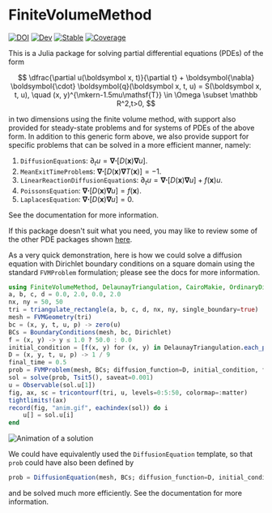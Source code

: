 # FiniteVolumeMethod

[![DOI](https://zenodo.org/badge/561533716.svg)](https://zenodo.org/badge/latestdoi/561533716)
[![Dev](https://img.shields.io/badge/docs-dev-blue.svg)](https://SciML.github.io/FiniteVolumeMethod.jl/dev)
[![Stable](https://img.shields.io/badge/docs-stable-blue.svg)](https://SciML.github.io/FiniteVolumeMethod.jl/stable)
[![Coverage](https://codecov.io/gh/SciML/FiniteVolumeMethod.jl/branch/main/graph/badge.svg?token=XPM5KN89R6)](https://codecov.io/gh/SciML/FiniteVolumeMethod.jl)

This is a Julia package for solving partial differential equations (PDEs) of the form 

$$
\dfrac{\partial u(\boldsymbol x, t)}{\partial t} + \boldsymbol{\nabla} \boldsymbol{\cdot} \boldsymbol{q}(\boldsymbol x, t, u) = S(\boldsymbol x, t, u), \quad (x, y)^{\mkern-1.5mu\mathsf{T}} \in \Omega \subset \mathbb R^2,t>0,
$$

in two dimensions using the finite volume method, with support also provided for steady-state problems and for systems of PDEs of the above form. In addition to this generic form above, we also provide support for specific problems that can be solved in a more efficient manner, namely:

1. `DiffusionEquation`s: $\partial_tu = \boldsymbol\nabla\boldsymbol\cdot[D(\boldsymbol x)\boldsymbol\nabla u]$.
2. `MeanExitTimeProblem`s: $\boldsymbol\nabla\boldsymbol\cdot[D(\boldsymbol x)\boldsymbol\nabla T(\boldsymbol x)] = -1$.
3. `LinearReactionDiffusionEquation`s: $\partial_tu = \boldsymbol\nabla\boldsymbol\cdot[D(\boldsymbol x)\boldsymbol\nabla u] + f(\boldsymbol x)u$.
4. `PoissonsEquation`: $\boldsymbol\nabla\boldsymbol\cdot[D(\boldsymbol x)\boldsymbol\nabla u] = f(\boldsymbol x)$.
5. `LaplacesEquation`: $\boldsymbol\nabla\boldsymbol\cdot[D(\boldsymbol x)\boldsymbol\nabla u] = 0$.

See the documentation for more information.

If this package doesn't suit what you need, you may like to review some of the other PDE packages shown [here](https://github.com/JuliaPDE/SurveyofPDEPackages).

 As a very quick demonstration, here is how we could solve a diffusion equation with Dirichlet boundary conditions on a square domain using the standard `FVMProblem` formulation; please see the docs for more information.

```julia
using FiniteVolumeMethod, DelaunayTriangulation, CairoMakie, OrdinaryDiffEq
a, b, c, d = 0.0, 2.0, 0.0, 2.0
nx, ny = 50, 50
tri = triangulate_rectangle(a, b, c, d, nx, ny, single_boundary=true)
mesh = FVMGeometry(tri)
bc = (x, y, t, u, p) -> zero(u)
BCs = BoundaryConditions(mesh, bc, Dirichlet)
f = (x, y) -> y ≤ 1.0 ? 50.0 : 0.0
initial_condition = [f(x, y) for (x, y) in DelaunayTriangulation.each_point(tri)]
D = (x, y, t, u, p) -> 1 / 9
final_time = 0.5
prob = FVMProblem(mesh, BCs; diffusion_function=D, initial_condition, final_time)
sol = solve(prob, Tsit5(), saveat=0.001)
u = Observable(sol.u[1])
fig, ax, sc = tricontourf(tri, u, levels=0:5:50, colormap=:matter)
tightlimits!(ax)
record(fig, "anim.gif", eachindex(sol)) do i
    u[] = sol.u[i]
end
```

![Animation of a solution](https://github.com/SciML/FiniteVolumeMethod.jl/blob/main/anim.gif)

We could have equivalently used the `DiffusionEquation` template, so that `prob` could have also been defined by 

```julia
prob = DiffusionEquation(mesh, BCs; diffusion_function=D, initial_condition, final_time)
```

and be solved much more efficiently. See the documentation for more information.
